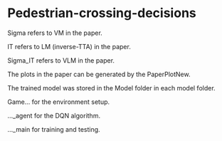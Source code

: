 # Pedestrian-crossing-decisions

Sigma refers to VM in the paper.

IT refers to LM (inverse-TTA) in the paper.

Sigma_IT refers to VLM in the paper.

The plots in the paper can be generated by the PaperPlotNew.

The trained model was stored in the Model folder in each model folder. 

Game... for the environment setup.

…_agent for the DQN algorithm.

…_main for training and testing.
